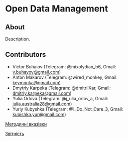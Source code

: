 # Open Data Management

## About
Description.

## Contributors
* Victor Buhaiov (Telegram: @mixolydian_b6, Gmail: v.buhayov@gmail.com)
* Anton Makarov (Telegram: @wired_monkey, Gmail: keymonka@gmail.com)
* Dmytriy Karpeka (Telegram: @dmitriiKar, Gmail: dmitriy.karpeka@gmail.com)
* Yulia Orlova (Telegram: @j_ulia_orlov_a, Gmail: julia.australia28@gmail.com)
* Yuriy Kubyshka (Telegram: @I_Do_Not_Care_3, Gmail: kubishka.yur@gmail.com)

[Методичні вказівки](./guidelines/guidelines.md)

[Звітність](https://docs.google.com/spreadsheets/d/1ePb9OBB7ox0E5-GAh2r6ZU3j--PpAROCUfqzA17kL20/edit?usp=sharing)
